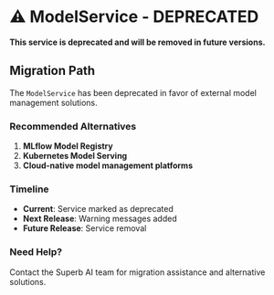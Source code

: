 # ⚠️ ModelService - DEPRECATED

**This service is deprecated and will be removed in future versions.**

## Migration Path

The `ModelService` has been deprecated in favor of external model management solutions. 

### Recommended Alternatives

1. **MLflow Model Registry**
2. **Kubernetes Model Serving**  
3. **Cloud-native model management platforms**

### Timeline

- **Current**: Service marked as deprecated
- **Next Release**: Warning messages added
- **Future Release**: Service removal

### Need Help?

Contact the Superb AI team for migration assistance and alternative solutions.